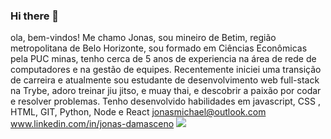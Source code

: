### Hi there 👋

ola, bem-vindos!
Me chamo Jonas, sou mineiro de Betim, região metropolitana de Belo Horizonte, sou formado em Ciências Econômicas pela PUC minas, tenho cerca de 5 anos de experiencia na área de rede de computadores e na gestão de equipes.
Recentemente iniciei uma transição de carreira e atualmente sou estudante de desenvolvimento web full-stack na Trybe, adoro treinar jiu jitso, e muay thai, e descobrir a paixão por codar e resolver problemas.
Tenho desenvolvido habilidades em javascript, CSS , HTML, GIT, Python, Node e React
jonasmichael@outlook.com <br>
www.linkedin.com/in/jonas-damasceno
<a href="www.linkedin.com/in/jonas-damasceno">
    <img src="[https://img.shields.io/badge/LinkedIn-0077B5?style=for-the-badge&logo=linkedin&logoColor=white](https://camo.githubusercontent.com/1fb28218088b45b065a7445cafa9d5f027a657f17cb4f8b3a9472b1f59952949/68747470733a2f2f696d672e736869656c64732e696f2f62616467652f2d4c696e6b6564496e2d2532333030373742353f7374796c653d666f722d7468652d6261646765266c6f676f3d6c696e6b6564696e266c6f676f436f6c6f723d7768697465)" />
</a>
<!--
**jonasdamasceno/jonasdamasceno** is a ✨ _special_ ✨ repository because its `README.md` (this file) appears on your GitHub profile.

Here are some ideas to get you started:

- 🔭 I’m currently working on ...
- 🌱 I’m currently learning ...
- 👯 I’m looking to collaborate on ...
- 🤔 I’m looking for help with ...
- 💬 Ask me about ...
- 📫 How to reach me: ...
- 😄 Pronouns: ...
- ⚡ Fun fact: ...
-->
